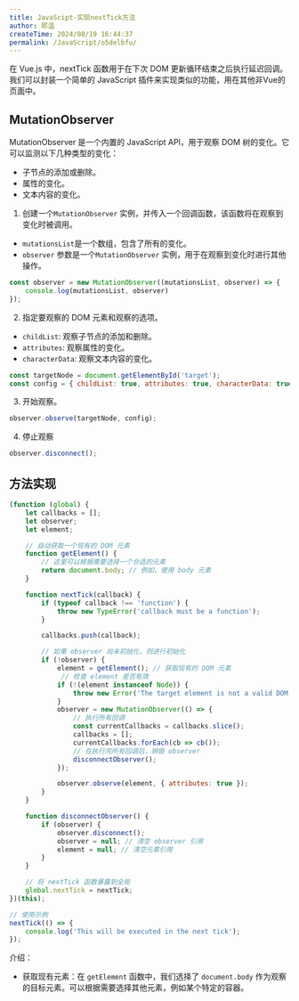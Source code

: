 ```yaml
---
title: JavaScipt-实现nextTick方法
author: 耶温
createTime: 2024/08/19 16:44:37
permalink: /JavaScript/o5delbfu/
---
```



在 Vue.js 中，nextTick 函数用于在下次 DOM 更新循环结束之后执行延迟回调。我们可以封装一个简单的 JavaScript 插件来实现类似的功能，用在其他非Vue的页面中。

## MutationObserver

MutationObserver 是一个内置的 JavaScript API，用于观察 DOM 树的变化。它可以监测以下几种类型的变化：

-   子节点的添加或删除。
-   属性的变化。
-   文本内容的变化。

1. 创建一个`MutationObserver` 实例，并传入一个回调函数，该函数将在观察到变化时被调用。

-   `mutationsList`是一个数组，包含了所有的变化。
-   `observer` 参数是一个`MutationObserver` 实例，用于在观察到变化时进行其他操作。

```javascript
const observer = new MutationObserver((mutationsList, observer) => {
    console.log(mutationsList, observer)
});
```
2. 指定要观察的 DOM 元素和观察的选项。
-   `childList`: 观察子节点的添加和删除。
-   `attributes`: 观察属性的变化。
-   `characterData`: 观察文本内容的变化。
```javascript
const targetNode = document.getElementById('target');
const config = { childList: true, attributes: true, characterData: true };

```
3. 开始观察。
```javascript
observer.observe(targetNode, config);
```
4. 停止观察
```javascript
observer.disconnect();
```


## 方法实现

```javascript
(function (global) {
    let callbacks = [];
    let observer;
    let element;

    // 自动获取一个现有的 DOM 元素
    function getElement() {
        // 这里可以根据需要选择一个合适的元素
        return document.body; // 例如，使用 body 元素
    }

    function nextTick(callback) {
        if (typeof callback !== 'function') {
            throw new TypeError('callback must be a function');
        }

        callbacks.push(callback);

        // 如果 observer 尚未初始化，则进行初始化
        if (!observer) {
            element = getElement(); // 获取现有的 DOM 元素
             // 检查 element 是否有效
            if (!(element instanceof Node)) {
                throw new Error('The target element is not a valid DOM node.');
            }
            observer = new MutationObserver(() => {
                // 执行所有回调
                const currentCallbacks = callbacks.slice();
                callbacks = [];
                currentCallbacks.forEach(cb => cb());
                // 在执行完所有回调后，销毁 observer
                disconnectObserver();
            });

            observer.observe(element, { attributes: true });
        }
    }

    function disconnectObserver() {
        if (observer) {
            observer.disconnect();
            observer = null; // 清空 observer 引用
            element = null; // 清空元素引用
        }
    }

    // 将 nextTick 函数暴露到全局
    global.nextTick = nextTick;
})(this);

// 使用示例
nextTick(() => {
    console.log('This will be executed in the next tick');
});

```

介绍：

-   获取现有元素：在 `getElement` 函数中，我们选择了 `document.body` 作为观察的目标元素。可以根据需要选择其他元素，例如某个特定的容器。


